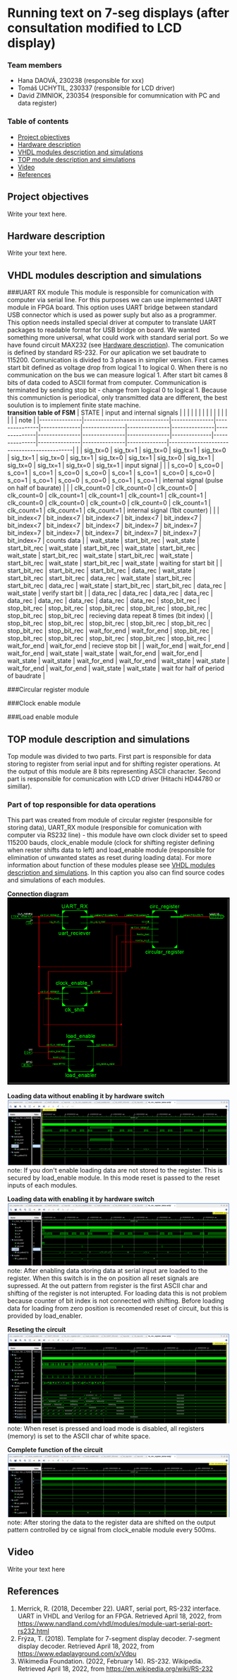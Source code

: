 # Running text on 7-seg displays (after consultation modified to LCD display)

### Team members

* Hana DAOVÁ, 230238 (responsible for xxx)
* Tomáš UCHYTIL, 230337 (responsible for LCD driver)
* David ZIMNIOK, 230354 (responsible for comumnication with PC and data register)

### Table of contents

* [Project objectives](#objectives)
* [Hardware description](#hardware)
* [VHDL modules description and simulations](#modules)
* [TOP module description and simulations](#top)
* [Video](#video)
* [References](#references)

<a name="objectives"></a>

## Project objectives

Write your text here.

<a name="hardware"></a>

## Hardware description

Write your text here.

<a name="modules"></a>

## VHDL modules description and simulations

###UART RX module
This module is responsible for comunication with computer via serial line. For this purposes we can use implemented UART module in FPGA board. This option uses UART bridge between standard USB connector which is used as power suply but also as a programmer. This option needs installed special driver at computer to translate UART packages to readable format for USB bridge on board. We wanted something more universal, what could work with standard serial port. So we have found circuit MAX232 (see [Hardware description](#hardware)). 
The comunication is defined by standard RS-232. For our aplication we set baudrate to 115200. Comunication is divided to 3 phases in simplier version. First cames start bit defined as voltage drop from logical 1 to logical 0. When there is no communication on the bus we can measure logical 1. After start bit cames 8 bits of data coded to ASCII format from computer. Communication is terminated by sending stop bit - change from logical 0 to logical 1.
Because this communiction is periodical, only transmitted data are different, the best soulution is to implement finite state machine.  
**transition table of FSM**
| STATE         | input and   internal signals |               |               |              |               |               |               |              |               |               |               |              |               |               |               |              | note                                       |
|---------------|------------------------------|---------------|---------------|--------------|---------------|---------------|---------------|--------------|---------------|---------------|---------------|--------------|---------------|---------------|---------------|--------------|--------------------------------------------|
|               | sig_tx=0                     | sig_tx=1      | sig_tx=0      | sig_tx=1     | sig_tx=0      | sig_tx=1      | sig_tx=0      | sig_tx=1     | sig_tx=0      | sig_tx=1      | sig_tx=0      | sig_tx=1     | sig_tx=0      | sig_tx=1      | sig_tx=0      | sig_tx=1     | input signal                               |
|               | s_co=0                       | s_co=0        | s_co=1        | s_co=1       | s_co=0        | s_co=0        | s_co=1        | s_co=1       | s_co=0        | s_co=0        | s_co=1        | s_co=1       | s_co=0        | s_co=0        | s_co=1        | s_co=1       | internal signal (pulse on half of baurate) |
|               | clk_count=0                  | clk_count=0   | clk_count=0   | clk_count=0  | clk_count=1   | clk_count=1   | clk_count=1   | clk_count=1  | clk_count=0   | clk_count=0   | clk_count=0   | clk_count=0  | clk_count=1   | clk_count=1   | clk_count=1   | clk_count=1  | internal signal (1bit counter)             |
|               | bit_index<7                  | bit_index<7   | bit_index<7   | bit_index<7  | bit_index<7   | bit_index<7   | bit_index<7   | bit_index<7  | bit_index=7   | bit_index=7   | bit_index=7   | bit_index=7  | bit_index=7   | bit_index=7   | bit_index=7   | bit_index=7  | counts data                                |
| wait_state    | start_bit_rec                | wait_state    | start_bit_rec | wait_state   | start_bit_rec | wait_state    | start_bit_rec | wait_state   | start_bit_rec | wait_state    | start_bit_rec | wait_state   | start_bit_rec | wait_state    | start_bit_rec | wait_state   | waiting for start bit                      |
| start_bit_rec | start_bit_rec                | start_bit_rec | data_rec      | wait_state   | start_bit_rec | start_bit_rec | data_rec      | wait_state   | start_bit_rec | start_bit_rec | data_rec      | wait_state   | start_bit_rec | start_bit_rec | data_rec      | wait_state   | verify start bit                           |
| data_rec      | data_rec                     | data_rec      | data_rec      | data_rec     | data_rec      | data_rec      | data_rec      | data_rec     | stop_bit_rec  | stop_bit_rec  | stop_bit_rec  | stop_bit_rec | stop_bit_rec  | stop_bit_rec  | stop_bit_rec  | stop_bit_rec | recieving data repeat 8 times (bit index)  |
| stop_bit_rec  | stop_bit_rec                 | stop_bit_rec  | stop_bit_rec  | stop_bit_rec | stop_bit_rec  | stop_bit_rec  | wait_for_end  | wait_for_end | stop_bit_rec  | stop_bit_rec  | stop_bit_rec  | stop_bit_rec | stop_bit_rec  | stop_bit_rec  | wait_for_end  | wait_for_end | recieve stop bit                           |
| wait_for_end  | wait_for_end                 | wait_for_end  | wait_state    | wait_state   | wait_for_end  | wait_for_end  | wait_state    | wait_state   | wait_for_end  | wait_for_end  | wait_state    | wait_state   | wait_for_end  | wait_for_end  | wait_state    | wait_state   | wait for half of period of baudrate        |

###Circular register module

###Clock enable module

###Load enable module

<a name="top"></a>

## TOP module description and simulations

Top module was divided to two parts. First part is responsible for data storing to register from serial input and for shifting register operations. At the output of this module are 8 bits representing ASCII character. Second part is responsible for comunication with LCD driver (Hitachi HD44780 or simillar). 

### Part of top responsible for data operations

This part was created from module of circular register (responsible for storing data), UART_RX module (responsible for comunication with computer via RS232 line) - this module have own clock divider set to speed 115200 bauds, clock_enable module (clock for shifting register defining when rester shifts data to left) and load_enable module (responsible for elimination of unwanted states as reset during loading data). For more information about function of these modules please see [VHDL modules description and simulations](#modules). In this caption you also can find source codes and simulations of each modules.  

**Connection diagram**
![Schematic of top](schematics/schematic_top.png)

**Loading data without enabling it by hardware switch**
![Schematic of top](simulations/top/top_loadwithoutenable.png)
note: If you don't enable loading data are not stored to the register. This is secured by load_enable module. In this mode reset is passed to the reset inputs of each modules. 

**Loading data with enabling it by hardware switch**
![Schematic of top](simulations/top/top_loadwithenable.png)
note: After enabling data storing data at serial input are loaded to the register. When this switch is in the on position all reset signals are supressed. At the out pattern from register is the first ASCII char and shifting of the register is not interupted. For loading data this is not problem because counter of bit index is not connected with shifting. Before loading data for loading from zero position is recomended reset of circuit, but this is provided by load_enabler. 

**Reseting the circuit**
![Schematic of top](simulations/top/top_reset.png)
note: When reset is pressed and load mode is disabled, all registers (memory) is set to the ASCII char of white space. 

**Complete function of the circuit**
![Schematic of top](simulations/top/top_function.png)
note: After storing the data to the register data are shifted on the output pattern controlled by ce signal from clock_enable module every 500ms.

<a name="video"></a>

## Video

Write your text here

<a name="references"></a>

## References

1. Merrick, R. (2018, December 22). UART, serial port, RS-232 interface. UART in VHDL and Verilog for an FPGA. Retrieved April 18, 2022, from https://www.nandland.com/vhdl/modules/module-uart-serial-port-rs232.html 
2. Frýza, T. (2018). Template for 7-segment display decoder. 7-segment display decoder. Retrieved April 18, 2022, from https://www.edaplayground.com/x/Vdpu 
3. Wikimedia Foundation. (2022, February 14). RS-232. Wikipedia. Retrieved April 18, 2022, from https://en.wikipedia.org/wiki/RS-232 
